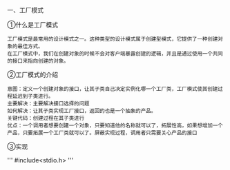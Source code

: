 一、工厂模式

①什么是工厂模式

    工厂模式是最常用的设计模式之一。这种类型的设计模式属于创建型模式，它提供了一种创建对象的最佳方式。
    在工厂模式中，我们在创建对象的时候不会对客户端暴露创建的逻辑，并且是通过使用一个共同的接口来指向创建的对象。

②工厂模式的介绍

    意图：定义一个创建对象的接口，让其子类自己决定实例化哪一个工厂类，工厂模式使其创建过程延迟到子类进行。
    主要解决：主要解决接口选择的问题
    如何解决：让其子类实现工厂接口，返回的也是一个抽象的产品。
    关键代码：创建过程在其子类进行
    优点：一个调用者想要创建一个对象，只要知道他的名称就可以了，拓展性高，如果想增加一个产品，只要拓展一个工厂类就可以了。屏蔽实现过程，调用者只需要关心产品的接口

③实现

'''
#include<stdio.h>
'''
